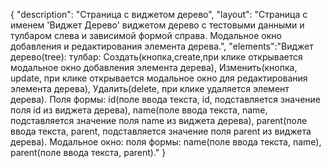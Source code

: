 {
"description": "Страница с виджетом дерево",
"layout": "Страница с именем 'Виджет Дерево' виджетом дерево с тестовыми данными и тулбаром слева и зависимой формой справа.
Модальное окно добавления и редактирования элемента дерева.",
"elements":"Виджет дерево(tree): тулбар: Создать(кнопка,create,при клике открывается модальное окно добавления элемента дерева), 
Изменить(кнопка, update, при клике открывается модальное окно для редактирования элемента дерева), 
Удалить(delete, при клике удаляется элемент дерева).
Поля формы: id(поле ввода текста, id, подставляется значение поля id из виджета дерева), 
name(поле ввода текста, name, подставляется значение поля name из виджета дерева), 
parent(поле ввода текста, parent, подставляется значение поля parent из виджета дерева).
Модальное окно: поля формы: name(поле ввода текста, name), parent(поле ввода текста, parent)."
}